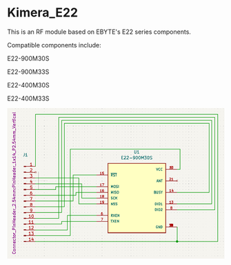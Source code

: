 # Kimera_E22

This is an RF module based on EBYTE's E22 series components.

Compatible components include:

E22-900M30S

E22-900M33S

E22-400M30S

E22-400M33S

![Scheme E22](https://github.com/TheClanLabs/TheClanKimera/blob/main/KimeraE22/Scheme_Kimera_E22.png)
